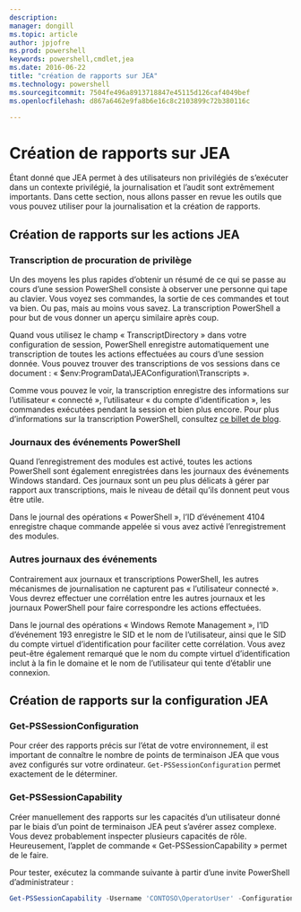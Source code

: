 ```yaml
---
description: 
manager: dongill
ms.topic: article
author: jpjofre
ms.prod: powershell
keywords: powershell,cmdlet,jea
ms.date: 2016-06-22
title: "création de rapports sur JEA"
ms.technology: powershell
ms.sourcegitcommit: 7504fe496a8913718847e45115d126caf4049bef
ms.openlocfilehash: d867a6462e9fa8b6e16c8c2103899c72b380116c

---
```


# Création de rapports sur JEA
Étant donné que JEA permet à des utilisateurs non privilégiés de s’exécuter dans un contexte privilégié, la journalisation et l’audit sont extrêmement importants.
Dans cette section, nous allons passer en revue les outils que vous pouvez utiliser pour la journalisation et la création de rapports.

## Création de rapports sur les actions JEA
### Transcription de procuration de privilège
Un des moyens les plus rapides d’obtenir un résumé de ce qui se passe au cours d’une session PowerShell consiste à observer une personne qui tape au clavier.
Vous voyez ses commandes, la sortie de ces commandes et tout va bien.
Ou pas, mais au moins vous savez.
La transcription PowerShell a pour but de vous donner un aperçu similaire après coup.

Quand vous utilisez le champ « TranscriptDirectory » dans votre configuration de session, PowerShell enregistre automatiquement une transcription de toutes les actions effectuées au cours d’une session donnée.
Vous pouvez trouver des transcriptions de vos sessions dans ce document : « $env:ProgramData\JEAConfiguration\Transcripts ».

Comme vous pouvez le voir, la transcription enregistre des informations sur l’utilisateur « connecté », l’utilisateur « du compte d’identification », les commandes exécutées pendant la session et bien plus encore.
Pour plus d’informations sur la transcription PowerShell, consultez [ce billet de blog](http://blogs.msdn.com/b/powershell/archive/2015/06/09/powershell-the-blue-team.aspx).

### Journaux des événements PowerShell
Quand l’enregistrement des modules est activé, toutes les actions PowerShell sont également enregistrées dans les journaux des événements Windows standard.
Ces journaux sont un peu plus délicats à gérer par rapport aux transcriptions, mais le niveau de détail qu’ils donnent peut vous être utile.

Dans le journal des opérations « PowerShell », l’ID d’événement 4104 enregistre chaque commande appelée si vous avez activé l’enregistrement des modules.

### Autres journaux des événements
Contrairement aux journaux et transcriptions PowerShell, les autres mécanismes de journalisation ne capturent pas « l’utilisateur connecté ».
Vous devrez effectuer une corrélation entre les autres journaux et les journaux PowerShell pour faire correspondre les actions effectuées.

Dans le journal des opérations « Windows Remote Management », l’ID d’événement 193 enregistre le SID et le nom de l’utilisateur, ainsi que le SID du compte virtuel d’identification pour faciliter cette corrélation.
Vous avez peut-être également remarqué que le nom du compte virtuel d’identification inclut à la fin le domaine et le nom de l’utilisateur qui tente d’établir une connexion.

## Création de rapports sur la configuration JEA
### Get-PSSessionConfiguration
Pour créer des rapports précis sur l’état de votre environnement, il est important de connaître le nombre de points de terminaison JEA que vous avez configurés sur votre ordinateur.
`Get-PSSessionConfiguration` permet exactement de le déterminer.

### Get-PSSessionCapability
Créer manuellement des rapports sur les capacités d’un utilisateur donné par le biais d’un point de terminaison JEA peut s’avérer assez complexe.
Vous devez probablement inspecter plusieurs capacités de rôle.
Heureusement, l’applet de commande « Get-PSSessionCapability » permet de le faire.

Pour tester, exécutez la commande suivante à partir d’une invite PowerShell d’administrateur :
```PowerShell
Get-PSSessionCapability -Username 'CONTOSO\OperatorUser' -ConfigurationName JEADemo
```




<!--HONumber=Jun16_HO4-->


